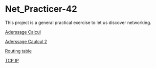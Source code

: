 # Net_Practicer-42
This project is a general practical exercise to let us discover networking.


[Aderssage Calcul](https://www.youtube.com/watch?v=cF6o2Uq_gWg&ab_channel=AtikaELORCH)

[Aderssage Caulcul 2](https://www.youtube.com/watch?v=cF6o2Uq_gWg&ab_channel=AtikaELORCH)

[Routing table](https://docs.microsoft.com/en-us/azure/virtual-wan/about-virtual-hub-routing)

<!-- [https://www.homenethowto.com/basics/ip-addresses/](https://www.youtube.com/watch?v=cF6o2Uq_gWg&ab_channel=AtikaELORCH) -->

[TCP IP](https://docs.microsoft.com/en-us/azure/virtual-wan/about-virtual-hub-routing)
